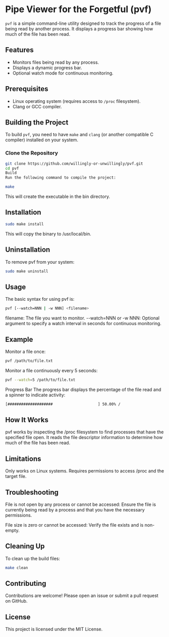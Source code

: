 # Pipe Viewer for the Forgetful (pvf)

`pvf` is a simple command-line utility designed to track the progress of a file being read by another process. It displays a progress bar showing how much of the file has been read.

## Features

- Monitors files being read by any process.
- Displays a dynamic progress bar.
- Optional watch mode for continuous monitoring.

## Prerequisites

- Linux operating system (requires access to `/proc` filesystem).
- Clang or GCC compiler.

## Building the Project

To build `pvf`, you need to have `make` and `clang` (or another compatible C compiler) installed on your system.

### Clone the Repository

```bash
git clone https://github.com/willingly-or-unwillingly/pvf.git
cd pvf
Build
Run the following command to compile the project:
```
```bash
make
```
This will create the executable in the bin directory.

## Installation

```bash
sudo make install
```
This will copy the binary to /usr/local/bin.

## Uninstallation
To remove pvf from your system:

```bash
sudo make uninstall
```

## Usage
The basic syntax for using pvf is:

```bash
pvf [--watch=NNN | -w NNN] <filename>
````
filename: The file you want to monitor.
--watch=NNN or -w NNN: Optional argument to specify a watch interval in seconds for continuous monitoring.

## Example
Monitor a file once:

```bash
pvf /path/to/file.txt
```
Monitor a file continuously every 5 seconds:

```bash
pvf --watch=5 /path/to/file.txt
```
Progress Bar
The progress bar displays the percentage of the file read and a spinner to indicate activity:
```bash
[####################                    ] 50.00% /
```

## How It Works
pvf works by inspecting the /proc filesystem to find processes that have the specified file open. It reads the file descriptor information to determine how much of the file has been read.

## Limitations
Only works on Linux systems.
Requires permissions to access /proc and the target file.
## Troubleshooting
File is not open by any process or cannot be accessed: Ensure the file is currently being read by a process and that you have the necessary permissions.

File size is zero or cannot be accessed: Verify the file exists and is non-empty.

## Cleaning Up
To clean up the build files:

```bash
make clean
```

## Contributing
Contributions are welcome! Please open an issue or submit a pull request on GitHub.

## License
This project is licensed under the MIT License.
